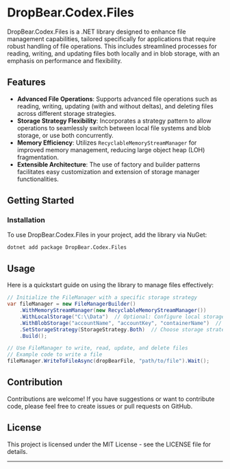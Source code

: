 # DropBear.Codex.Files

DropBear.Codex.Files is a .NET library designed to enhance file management capabilities, tailored specifically for applications that require robust handling of file operations. This includes streamlined processes for reading, writing, and updating files both locally and in blob storage, with an emphasis on performance and flexibility.

## Features

- **Advanced File Operations**: Supports advanced file operations such as reading, writing, updating (with and without deltas), and deleting files across different storage strategies.
- **Storage Strategy Flexibility**: Incorporates a strategy pattern to allow operations to seamlessly switch between local file systems and blob storage, or use both concurrently.
- **Memory Efficiency**: Utilizes `RecyclableMemoryStreamManager` for improved memory management, reducing large object heap (LOH) fragmentation.
- **Extensible Architecture**: The use of factory and builder patterns facilitates easy customization and extension of storage manager functionalities.

## Getting Started

### Installation

To use DropBear.Codex.Files in your project, add the library via NuGet:

```shell
dotnet add package DropBear.Codex.Files
```

## Usage

Here is a quickstart guide on using the library to manage files effectively:

```csharp
// Initialize the FileManager with a specific storage strategy
var fileManager = new FileManagerBuilder()
    .WithMemoryStreamManager(new RecyclableMemoryStreamManager())
    .WithLocalStorage("C:\\Data")  // Optional: Configure local storage
    .WithBlobStorage("accountName", "accountKey", "containerName")  // Optional: Configure blob storage
    .SetStorageStrategy(StorageStrategy.Both)  // Choose storage strategy: BlobOnly, LocalOnly, or Both
    .Build();

// Use FileManager to write, read, update, and delete files
// Example code to write a file
fileManager.WriteToFileAsync(dropBearFile, "path/to/file").Wait();
```

## Contribution

Contributions are welcome! If you have suggestions or want to contribute code, please feel free to create issues or pull
requests on GitHub.

## License

This project is licensed under the MIT License - see the LICENSE file for details.

---
